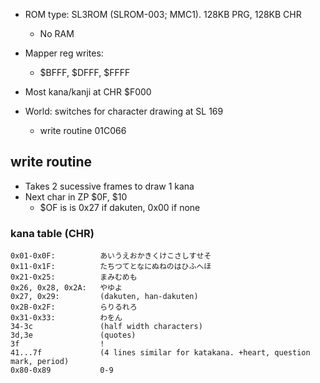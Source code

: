 * ROM type: SL3ROM (SLROM-003; MMC1). 128KB PRG, 128KB CHR
    * No RAM
    
* Mapper reg writes:
    * $BFFF, $DFFF, $FFFF
    
* Most kana/kanji at CHR $F000

* World: switches for character drawing at SL 169
    * write routine 01C066
   
## write routine
   * Takes 2 sucessive frames to draw 1 kana
   * Next char in ZP $0F, $10
       * $OF is is 0x27 if dakuten, 0x00 if none

### kana table (CHR)
    0x01-0x0F:          あいうえおかきくけこさしすせそ
    0x11-0x1F:          たちつてとなにぬねのはひふへほ
    0x21-0x25:          まみむめも
    0x26, 0x28, 0x2A:   やゆよ
    0x27, 0x29:         (dakuten, han-dakuten)
    0x2B-0x2F:          らりるれろ
    0x31-0x33:          わをん
    34-3c               (half width characters)
    3d,3e               (quotes)
    3f                  !
    41...7f             (4 lines similar for katakana. +heart, question mark, period)
    0x80-0x89           0-9
    
    
